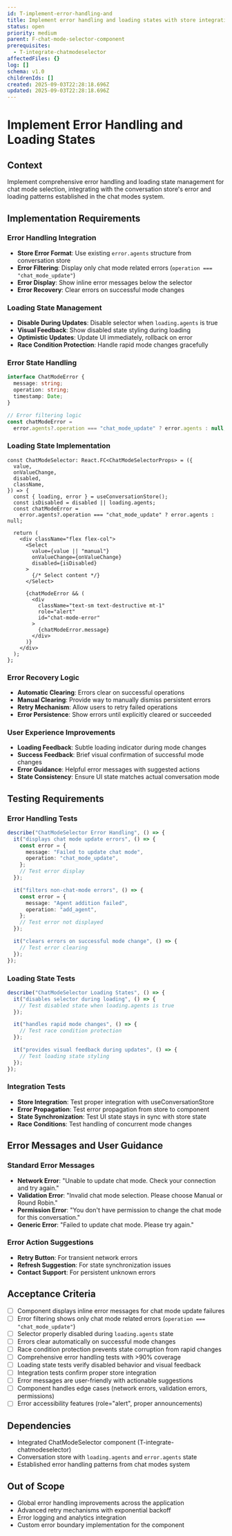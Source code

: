```yaml
---
id: T-implement-error-handling-and
title: Implement error handling and loading states with store integration
status: open
priority: medium
parent: F-chat-mode-selector-component
prerequisites:
  - T-integrate-chatmodeselector
affectedFiles: {}
log: []
schema: v1.0
childrenIds: []
created: 2025-09-03T22:28:18.696Z
updated: 2025-09-03T22:28:18.696Z
---
```


# Implement Error Handling and Loading States

## Context

Implement comprehensive error handling and loading state management for chat mode selection, integrating with the conversation store's error and loading patterns established in the chat modes system.

## Implementation Requirements

### Error Handling Integration

- **Store Error Format**: Use existing `error.agents` structure from conversation store
- **Error Filtering**: Display only chat mode related errors (`operation === "chat_mode_update"`)
- **Error Display**: Show inline error messages below the selector
- **Error Recovery**: Clear errors on successful mode changes

### Loading State Management

- **Disable During Updates**: Disable selector when `loading.agents` is true
- **Visual Feedback**: Show disabled state styling during loading
- **Optimistic Updates**: Update UI immediately, rollback on error
- **Race Condition Protection**: Handle rapid mode changes gracefully

### Error State Handling

```typescript
interface ChatModeError {
  message: string;
  operation: string;
  timestamp: Date;
}

// Error filtering logic
const chatModeError =
  error.agents?.operation === "chat_mode_update" ? error.agents : null;
```

### Loading State Implementation

```tsx
const ChatModeSelector: React.FC<ChatModeSelectorProps> = ({
  value,
  onValueChange,
  disabled,
  className,
}) => {
  const { loading, error } = useConversationStore();
  const isDisabled = disabled || loading.agents;
  const chatModeError =
    error.agents?.operation === "chat_mode_update" ? error.agents : null;

  return (
    <div className="flex flex-col">
      <Select
        value={value || "manual"}
        onValueChange={onValueChange}
        disabled={isDisabled}
      >
        {/* Select content */}
      </Select>

      {chatModeError && (
        <div
          className="text-sm text-destructive mt-1"
          role="alert"
          id="chat-mode-error"
        >
          {chatModeError.message}
        </div>
      )}
    </div>
  );
};
```

### Error Recovery Logic

- **Automatic Clearing**: Errors clear on successful operations
- **Manual Clearing**: Provide way to manually dismiss persistent errors
- **Retry Mechanism**: Allow users to retry failed operations
- **Error Persistence**: Show errors until explicitly cleared or succeeded

### User Experience Improvements

- **Loading Feedback**: Subtle loading indicator during mode changes
- **Success Feedback**: Brief visual confirmation of successful mode changes
- **Error Guidance**: Helpful error messages with suggested actions
- **State Consistency**: Ensure UI state matches actual conversation mode

## Testing Requirements

### Error Handling Tests

```typescript
describe("ChatModeSelector Error Handling", () => {
  it("displays chat mode update errors", () => {
    const error = {
      message: "Failed to update chat mode",
      operation: "chat_mode_update",
    };
    // Test error display
  });

  it("filters non-chat-mode errors", () => {
    const error = {
      message: "Agent addition failed",
      operation: "add_agent",
    };
    // Test error not displayed
  });

  it("clears errors on successful mode change", () => {
    // Test error clearing
  });
});
```

### Loading State Tests

```typescript
describe("ChatModeSelector Loading States", () => {
  it("disables selector during loading", () => {
    // Test disabled state when loading.agents is true
  });

  it("handles rapid mode changes", () => {
    // Test race condition protection
  });

  it("provides visual feedback during updates", () => {
    // Test loading state styling
  });
});
```

### Integration Tests

- **Store Integration**: Test proper integration with useConversationStore
- **Error Propagation**: Test error propagation from store to component
- **State Synchronization**: Test UI state stays in sync with store state
- **Race Conditions**: Test handling of concurrent mode changes

## Error Messages and User Guidance

### Standard Error Messages

- **Network Error**: "Unable to update chat mode. Check your connection and try again."
- **Validation Error**: "Invalid chat mode selection. Please choose Manual or Round Robin."
- **Permission Error**: "You don't have permission to change the chat mode for this conversation."
- **Generic Error**: "Failed to update chat mode. Please try again."

### Error Action Suggestions

- **Retry Button**: For transient network errors
- **Refresh Suggestion**: For state synchronization issues
- **Contact Support**: For persistent unknown errors

## Acceptance Criteria

- [ ] Component displays inline error messages for chat mode update failures
- [ ] Error filtering shows only chat mode related errors (`operation === "chat_mode_update"`)
- [ ] Selector properly disabled during `loading.agents` state
- [ ] Errors clear automatically on successful mode changes
- [ ] Race condition protection prevents state corruption from rapid changes
- [ ] Comprehensive error handling tests with >90% coverage
- [ ] Loading state tests verify disabled behavior and visual feedback
- [ ] Integration tests confirm proper store integration
- [ ] Error messages are user-friendly with actionable suggestions
- [ ] Component handles edge cases (network errors, validation errors, permissions)
- [ ] Error accessibility features (role="alert", proper announcements)

## Dependencies

- Integrated ChatModeSelector component (T-integrate-chatmodeselector)
- Conversation store with `loading.agents` and `error.agents` state
- Established error handling patterns from chat modes system

## Out of Scope

- Global error handling improvements across the application
- Advanced retry mechanisms with exponential backoff
- Error logging and analytics integration
- Custom error boundary implementation for the component

